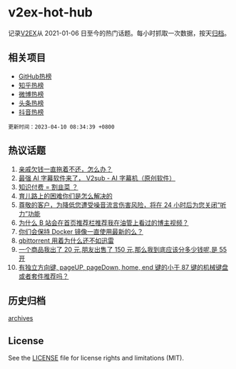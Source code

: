 # v2ex-hot-hub

 记录[V2EX](https://www.v2ex.com/)从 2021-01-06 日至今的热门话题。每小时抓取一次数据，按天[归档](archives)。
 
 ## 相关项目

- [GitHub热榜](https://github.com/lonnyzhang423/github-hot-hub)
- [知乎热榜](https://github.com/lonnyzhang423/zhihu-hot-hub)
- [微博热榜](https://github.com/lonnyzhang423/weibo-hot-hub)
- [头条热榜](https://github.com/lonnyzhang423/toutiao-hot-hub)
- [抖音热榜](https://github.com/lonnyzhang423/douyin-hot-hub)


 `更新时间：2023-04-10 08:34:39 +0800`

## 热议话题

1. [亲戚欠钱一直拖着不还，怎么办？](https://www.v2ex.com/t/931022)
1. [最强 AI 字幕软件来了， V2sub - AI 字幕机（原创软件）](https://www.v2ex.com/t/930940)
1. [知识付费 = 割韭菜 ？](https://www.v2ex.com/t/930987)
1. [育儿路上的困难你们是怎么解决的](https://www.v2ex.com/t/930980)
1. [尊敬的客户，为降低您遭受噪音流言伤害风险，将在 24 小时后为您关闭“听力”功能](https://www.v2ex.com/t/930926)
1. [为什么 B 站会在首页推荐栏推荐我在油管上看过的博主视频？](https://www.v2ex.com/t/931002)
1. [你们会保持 Docker 镜像一直使用最新的么？](https://www.v2ex.com/t/930997)
1. [qbittorrent 用着为什么还不如迅雷](https://www.v2ex.com/t/931044)
1. [一个商品我出了 20 元,朋友出售了 150 元,那么我到底应该分多少钱呢,是 55 开](https://www.v2ex.com/t/931100)
1. [有独立方向键, pageUP, pageDown, home, end 键的小于 87 键的机械键盘或者套件推荐吗？](https://www.v2ex.com/t/930925)

## 历史归档

[archives](archives)

## License

See the [LICENSE](LICENSE) file for license rights and limitations (MIT).

